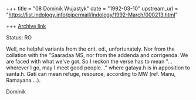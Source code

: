 +++
title = "08 Dominik Wujastyk"
date = "1992-03-10"
upstream_url = "https://list.indology.info/pipermail/indology/1992-March/000213.html"

+++
[Archive link](https://list.indology.info/pipermail/indology/1992-March/000213.html)

Status: RO

Well, no helpful variants from the crit. ed., unfortunately.  Nor
from the collation with the "Saaradaa MS, nor from the addenda
and corrigenda.  We are faced with what we've got.  So I reckon
the verse has to mean "... wherever I go, may I meet good people..."
where gataya.h is in apposition to santa.h.  Gati can mean refuge,
resource, according to MW (ref. Manu, Ramayana ...).

Dominik





